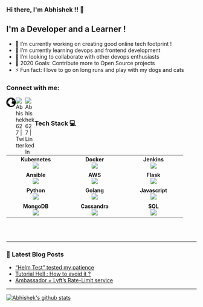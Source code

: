 ### Hi there, I'm Abhishek !! 👋 

<!--
**Abhishek627/Abhishek627** is a ✨ _special_ ✨ repository because its `README.md` (this file) appears on your GitHub profile.

Here are some ideas to get you started:

- 🔭 I’m currently working on ...
- 🌱 I’m currently learning ...
- 👯 I’m looking to collaborate on ...
- 🤔 I’m looking for help with ...
- 💬 Ask me about ...
- 📫 How to reach me: ...
- 😄 Pronouns: ...
- ⚡ Fun fact: ...
-->

## I'm a Developer and a Learner !
- 🔭 I’m currently working on creating good online tech footprint !
- 🌱 I’m currently learning devops and frontend development
- 👯 I’m looking to collaborate with other devops enthusiasts
- 🥅 2020 Goals: Contribute more to Open Source projects
- ⚡ Fun fact: I love to go on long runs and play with my dogs and cats

### Connect with me:

[<img align="left" alt="Abhishek627 | Medium" width="25px" style="color:blue" src="https://raw.githubusercontent.com/iconic/open-iconic/master/svg/globe.svg" />][medium]
[<img align="left" alt="Abhishek627 | Twitter" width="25px" src="https://cdn.jsdelivr.net/npm/simple-icons@v3/icons/twitter.svg" />][twitter]
[<img align="left" alt="Abhishek627 | LinkedIn" width="25px" src="https://cdn.jsdelivr.net/npm/simple-icons@v3/icons/linkedin.svg" />][linkedin]

<br />
<br />

### Tech Stack :computer:

<br>
<table>
<tbody>
<tr>
<td align="center" width="20%">
<span><b><center>Kubernetes</center></b></span> 
<img height=65px src="https://d15shllkswkct0.cloudfront.net/wp-content/blogs.dir/1/files/2019/05/Kubernetes_New.png"> 
</td>

<td align="center" width="20%">
<span><b><center>Docker</center></b></span> 
<img height=60px src="https://encrypted-tbn0.gstatic.com/images?q=tbn%3AANd9GcTApU_6Eg4oWx3NMhLifHmNEkxjeMxfd3oGUA&usqp=CAU"> 
</td>

<td align="center" width="20%">
<span><b><center>Jenkins</center></b></span> 
<img height=65px src="https://www.devteam.space/wp-content/uploads/2018/03/jenkins.jpg"> 
</td>
</tr>

<tr>
<td align="center" width="20%">
<span><b><center>Ansible</center></b></span> 
<img height=60px src="https://encrypted-tbn0.gstatic.com/images?q=tbn%3AANd9GcSEbbMBYx3DSbnzVxofkkvdV83FRA-lma9Y_Q&usqp=CAU"> 
</td>

<td align="center" width="20%">
<span><b><center>AWS</center></b></span> 
<img height=60px src="https://encrypted-tbn0.gstatic.com/images?q=tbn%3AANd9GcQV9AyEyvrlIJLOfbxFLfOr03Qy5gRL0txWMQ&usqp=CAU"> 
</td>

<td align="center" width="20%">
<span><b><center>Flask</center></b></span> 
<img height=65px src="https://www.pngitem.com/pimgs/m/159-1595977_flask-python-logo-hd-png-download.png"> 
</td>
</tr>

<tr>
<td align="center" width="20%">
<span><b><center>Python</center></b></span> 
<img height=65px src="https://www.python.org/static/community_logos/python-logo.png"> 
</td>

<td align="center" width="20%">
<span><b><center>Golang</center></b></span> 
<img height=65px src="https://www.vectorlogo.zone/logos/golang/golang-official.svg"> 
</td>

<td align="center" width="20%">
<span><b><center>Javascript</center></b></span> 
<img height=65px src="https://upload.wikimedia.org/wikipedia/commons/b/ba/Javascript_badge.svg"> 
</td>

</tr>

<tr>
<td align="center" width="20%">
<span><b><center>MongoDB</center></b></span> 
<img height=65px src="https://www.logolynx.com/images/logolynx/d5/d50b83324fb4fbab14cdfaf47409115b.jpeg"> 
</td>

<td align="center" width="20%">
<span><b><center>Cassandra</center></b></span> 
<img height=65px src="https://cdn.jsdelivr.net/npm/simple-icons@3.4.0/icons/apachecassandra.svg"> 
</td>

<td align="center" width="20%">
<span><b><center>SQL</center></b></span> 
<img height=65px src="https://i0.wp.com/www.complexsql.com/wp-content/uploads/2017/01/sql-logo.jpg?ssl=1"> 
</td>
</tr>

</tbody>
</table>
<br />
<br />

---

### 📕 Latest Blog Posts
<!-- BLOG-POST-LIST:START -->
- [“Helm Test” tested my patience](https://medium.com/tech-chronicles/helm-test-tested-my-patience-732eeab0e935?source=rss----180884ff9a26---4)
- [Tutorial Hell : How to avoid it ?](https://medium.com/tech-chronicles/tutorial-hell-how-to-avoid-it-c193d46f022?source=rss----180884ff9a26---4)
- [Ambassador + Lyft’s Rate-Limit service](https://medium.com/tech-chronicles/ambassador-lyfts-rate-limit-service-cdf64b4fa371?source=rss----180884ff9a26---4)
<!-- BLOG-POST-LIST:END -->

---

[![Abhishek's github stats](https://github-readme-stats.vercel.app/api?username=Abhishek627&count_private=true&theme=radical)](https://github.com/Abhishek627/github-readme-stats)

[medium]: https://medium.com/tech-chronicles
[twitter]: https://twitter.com/Guruji_abhishek
[linkedin]: https://www.linkedin.com/in/abhishek-sharma-4088987b/
